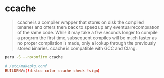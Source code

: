 # ccache

> ccache is a compiler wrapper that stores on disk the compiled binaries and offers them back to speed up any eventual recompilation of the same code. While it may take a few seconds longer to compile a program the first time, subsequent compiles will be much faster as no proper compilation is made, only a lookup through the previously stored binaries. ccache is compatible with GCC and Clang.

```bash
paru -S --noconfirm ccache	
```

```conf
# /etc/makepkg.conf
BUILDENV=(!distcc color ccache check !sign)
````
